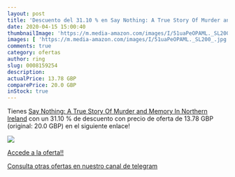 ```yaml
---
layout: post
title: 'Descuento del 31.10 % en Say Nothing: A True Story Of Murder and '
date: 2020-04-15 15:00:40
thumbnailImage: 'https://m.media-amazon.com/images/I/51uaPeOPAML._SL200_.jpg'
images: [ 'https://m.media-amazon.com/images/I/51uaPeOPAML._SL200_.jpg' ]
comments: true
category: ofertas
author: ring
slug: 0008159254
description:
actualPrice: 13.78 GBP
comparePrice: 20.0 GBP
inStock: true
---
```


Tienes [Say Nothing: A True Story Of Murder and Memory In Northern Ireland](https://www.amazon.co.uk/dp/0008159254/?tag=redken01-21) con un 31.10 % de descuento con precio de oferta de 13.78 GBP (original: 20.0 GBP) en el siguiente enlace!

[![](https://m.media-amazon.com/images/I/51uaPeOPAML._SL200_.jpg)](https://www.amazon.co.uk/dp/0008159254/?tag=redken01-21)

[Accede a la oferta!!](https://www.amazon.co.uk/dp/0008159254/?tag=redken01-21)

[Consulta otras ofertas en nuestro canal de telegram](https://t.me/s/ofertas25)
